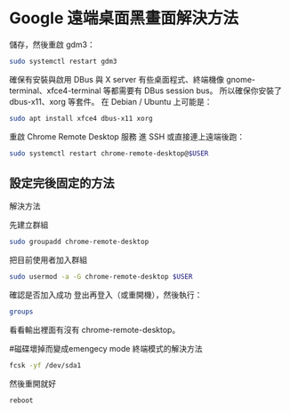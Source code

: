 # Google 遠端桌面黑畫面解決方法

儲存，然後重啟 gdm3：
```bash
sudo systemctl restart gdm3
```

確保有安裝與啟用 DBus 與 X server
有些桌面程式、終端機像 gnome-terminal、xfce4-terminal 等都需要有 DBus session bus。
所以確保你安裝了 dbus-x11、xorg 等套件。
在 Debian / Ubuntu 上可能是：

```bash
sudo apt install xfce4 dbus-x11 xorg
```


重啟 Chrome Remote Desktop 服務
進 SSH 或直接連上遠端後跑：
```bash
sudo systemctl restart chrome-remote-desktop@$USER
```



## 設定完後固定的方法

解決方法

先建立群組

```bash
sudo groupadd chrome-remote-desktop
```

把目前使用者加入群組
```bash
sudo usermod -a -G chrome-remote-desktop $USER
```

確認是否加入成功
登出再登入（或重開機），然後執行：
```bash
groups
```

看看輸出裡面有沒有 chrome-remote-desktop。



#磁碟壞掉而變成emengecy mode 終端模式的解決方法

 
```bash
fcsk -yf /dev/sda1
```
然後重開就好

```bash
reboot
```

